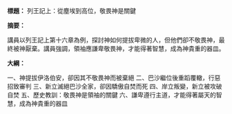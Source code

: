 **標題：** 列王記上：從塵埃到高位，敬畏神是關鍵

**摘要：**

講員以列王記上第十六章為例，探討神如何提拔卑微的人，但他們卻不敬畏神，最終被神厭棄。講員強調，領袖應謙卑敬畏神，才能得著智慧，成為神貴重的器皿。

**大綱：**

一、神提拔伊洛伯安，卻因其不敬畏神而被棄絕
二、巴沙繼位後重蹈覆轍，行惡招致審判
三、新立滅絕巴沙全家，卻因驕傲自焚而死
四、岸立叛變，新立被攻破自焚
五、歷史教訓：敬畏神是領袖的關鍵
六、謙卑遵行主道，才能得著屬天的智慧，成為神貴重的器皿